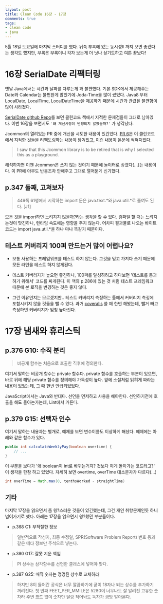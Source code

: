 ```yaml
---
layout: post
title: Clean Code 16장 - 17장
comments: true
tags:
- clean code
- java
---
```


5월 18일 토요일에 마지막 스터디를 했다. 뒤쪽 부록에 있는 동시성II 까지 보면 좋겠다는 생각도 했지만, 부록은 부록이니 각자 보는게 더 낫나 싶기도하고 여튼 끝났다!     


# 16장 SerialDate 리팩터링
옛날 Java에서는 시간과 날짜를 다루는게 꽤 불편했다. 기본 SDK에서 제공해주는 Date와 Calendar는 불편한게 많았기에 Joda-Time을 많이 썼었다. Java8 부터 LocalDate, LocalTime, LocalDateTime을 제공하기 때문에 시간과 관련된 불편함이 많이 사라졌다.     

[SerialDate github Repo](https://github.com/jfree/jcommon/tree/master/src/main/java/org/jfree/date)를 보면 클린코드 책에서 지적한 문제점들이 그대로 남아있다. 이번 16장을 보면서도 `'왜 개선사항이 반영되지 않았을까?'` 가 생각났다.     

Jcommon의 열려있는 PR 중에 개선을 시도한 내용이 있긴있다. [PR 6](https://github.com/jfree/jcommon/pull/6)은 이 클린코드에서 지적한 것들을 리팩토링하는 내용이 담겨있고, 이런 내용이 본문에 적혀져있다.     

> I saw that this Jcommon library is to be retired that is why I selected this as a playground.     

해석하자면 이젠 Jcommon은 쓰지 않는 것이기 때문에 놀이터로 삼겠다(...)는 내용이다. 이 PR에 아무도 반응조차 안해주고 그대로 열어둔게 신기했다.     


## p.347 둘째, 고쳐보자
> 449쪽 61행에서 시작하는 import 문은 java.text.\*와 java.util.\*로 줄여도 된다. [J1]     

모든 것을 import하면 느려지지 않을까?라는 생각을 할 수 있다. 컴파일 할 때는 느려지는것이 맞긴하나, 런타임 속도에는 영향을 주지 않는다. 어차피 결과물로 나오는 바이트 코드는 import java.util.\*을 하나 마나 똑같기 때문이다.     

## 테스트 커버리지 100퍼 만드는거 많이 어렵나요?
- 보통 사용하는 프레임워크를 테스트 하지 않는다. 그것을 믿고 가져다 쓰기 때문에 모든 라인을 테스트 하지 않게된다.     

- 테스트 커버리지가 높으면 좋긴하나, 100퍼를 달성하려고 하다보면 '테스트를 통과하기 위해서' 코드를 짜게된다. 이 책의 p.286에 있는 것 처럼 테스트 프레임워크 때문에 본 로직을 변경하는 것은 좋지 않다.     

- 그런 이유인지는 모르겠지만.. 테스트 커버리지 측정하는 툴에서 커버리지 측정에 포함시키지 않을 것들을 뺄 수 있다. 과거 [coveralls](https://coveralls.io/) 쓸 때 한번 해봤는데, 뺄거 빼고 측정하면 커버리지가 엄청 높아진다.     


# 17장 냄새와 휴리스틱

## p.376 G10: 수직 분리
> 비공개 함수는 처음으로 호출한 직후에 정의한다.     

여기서 말하는 비공개 함수는 private 함수다. private 함수를 호출하는 부분이 있으면, 바로 뒤에 해당 private 함수를 정의해야 가독성이 높다. 앞에 소설처럼 읽히게 짜라는 내용이 있었는데, 그 때 한번 언급되었었다.     

JavaScript에서는 Java와 반대다. 선언을 먼저하고 사용을 해야한다. 선언하기전에 호출을 해도 돌아는가는데, Lint에서 거른다.     

## p.379 G15: 선택자 인수
여기서 말하는 내용과는 별개로, 예제를 보면 변수이름도 이상하게 해놨다. 예제에는 아래와 같은 함수가 있다.     
``` java
public int calculateWeeklyPay(boolean overtime) {
    // ...
}
```

이 부분을 보다가 '왜 boolean이 int로 바뀌는거지? 것보다 이게 돌아가는 코드라고?' 이 생각을 한참 하고 있었다. 자세히 보면 overtime, overTime 대소문자가 다르다(...)      
``` java
int overTime = Math.max(0, tenthsWorked - straightTime)
```

## 기타
마지막 17장을 읽으면서 좀 읭?스러운 것들이 있긴했는데, 그건 개인 취향문제인듯 하니 넘어가기로 했다. 아래는 17장을 읽으면서 읭?했던 부분들이다.     

- p.368 C1: 부적절한 정보     
> 일반적으로 작성자, 최종 수정일, SPR(Software Problem Report) 번호 등과 같은 메타 정보만 주석으로 넣는다.     

- p.380 G17: 잘못 지운 책임     
> PI 상수는 삼각함수를 선언한 클래스에 넣어야 맞다.     

- p.387 G25: 매직 숫자는 명명된 상수로 교체하라     
> 하지만 8이 들어간 공식은 너무 깔끔하기에 굳이 18자나 되는 상수를 추가하기 꺼려진다. 첫 번째 FEET_PER_MMILE은 5280이 너무나도 잘 알려진 고유한 숫자라 주변 코드 없이 숫자만 달랑 적어놔도 독자가 금방 알아본다.     
